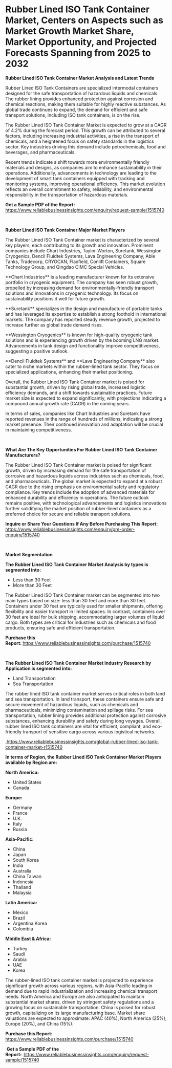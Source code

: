 <p><h1>Rubber Lined ISO Tank Container Market, Centers on Aspects such as Market Growth Market Share, Market Opportunity, and Projected Forecasts Spanning from 2025 to 2032</h1></p><p><strong>Rubber Lined ISO Tank Container Market Analysis and Latest Trends</strong></p>
<p><p>Rubber Lined ISO Tank Containers are specialized intermodal containers designed for the safe transportation of hazardous liquids and chemicals. The rubber lining provides enhanced protection against corrosion and chemical reactions, making them suitable for highly reactive substances. As global trade continues to expand, the demand for efficient and safe transport solutions, including ISO tank containers, is on the rise.</p><p>The Rubber Lined ISO Tank Container Market is expected to grow at a CAGR of 4.2% during the forecast period. This growth can be attributed to several factors, including increasing industrial activities, a rise in the transport of chemicals, and a heightened focus on safety standards in the logistics sector. Key industries driving this demand include petrochemicals, food and beverages, and pharmaceuticals.</p><p>Recent trends indicate a shift towards more environmentally friendly materials and designs, as companies aim to enhance sustainability in their operations. Additionally, advancements in technology are leading to the development of smart tank containers equipped with tracking and monitoring systems, improving operational efficiency. This market evolution reflects an overall commitment to safety, reliability, and environmental responsibility in the transportation of hazardous materials.</p></p>
<p><strong>Get a Sample PDF of the Report:&nbsp;</strong> <a href="https://www.reliablebusinessinsights.com/enquiry/request-sample/1515740?utm_campaign=117&utm_medium=2&utm_source=Github&utm_content=ia&utm_term=12042025&utm_id=rubber-lined-iso-tank-container">https://www.reliablebusinessinsights.com/enquiry/request-sample/1515740</a></p>
<p>&nbsp;</p>
<p><strong>Rubber Lined ISO Tank Container Major Market Players</strong></p>
<p><p>The Rubber Lined ISO Tank Container market is characterized by several key players, each contributing to its growth and innovation. Prominent companies include Chart Industries, Taylor-Worton, Suretank, Wessington Cryogenics, Dencil Fluidtek Systems, Lava Engineering Company, Able Tanks, Tradecorp, CRYOCAN, Flaxfield, Conlift Containers, Square Technology Group, and Qingdao CIMC Special Vehicles.</p><p>**Chart Industries** is a leading manufacturer known for its extensive portfolio in cryogenic equipment. The company has seen robust growth, propelled by increasing demand for environmentally-friendly transport solutions and innovations in cryogenic technology. Its focus on sustainability positions it well for future growth.</p><p>**Suretank** specializes in the design and manufacture of portable tanks and has leveraged its expertise to establish a strong foothold in international markets. The company has reported steady revenue growth, projected to increase further as global trade demand rises.</p><p>**Wessington Cryogenics** is known for high-quality cryogenic tank solutions and is experiencing growth driven by the booming LNG market. Advancements in tank design and functionality improve competitiveness, suggesting a positive outlook.</p><p>**Dencil Fluidtek Systems** and **Lava Engineering Company** also cater to niche markets within the rubber-lined tank sector. They focus on specialized applications, enhancing their market positioning.</p><p>Overall, the Rubber Lined ISO Tank Container market is poised for substantial growth, driven by rising global trade, increased logistic efficiency demands, and a shift towards sustainable practices. Future market size is expected to expand significantly, with projections indicating a compound annual growth rate (CAGR) in the coming years.</p><p>In terms of sales, companies like Chart Industries and Suretank have reported revenues in the range of hundreds of millions, indicating a strong market presence. Their continued innovation and adaptation will be crucial in maintaining competitiveness.</p></p>
<p>&nbsp;</p>
<p><strong>What Are The Key Opportunities For Rubber Lined ISO Tank Container Manufacturers?</strong></p>
<p><p>The Rubber Lined ISO Tank Container market is poised for significant growth, driven by increasing demand for the safe transportation of corrosive and hazardous liquids across industries such as chemicals, food, and pharmaceuticals. The global market is expected to expand at a robust CAGR due to the rising emphasis on environmental safety and regulatory compliance. Key trends include the adoption of advanced materials for enhanced durability and efficiency in operations. The future outlook remains positive, with technological advancements and logistics innovations further solidifying the market position of rubber-lined containers as a preferred choice for secure and reliable transport solutions.</p></p>
<p><strong>Inquire or Share Your Questions If Any Before Purchasing This Report:</strong> <a href="https://www.reliablebusinessinsights.com/enquiry/pre-order-enquiry/1515740?utm_campaign=117&utm_medium=2&utm_source=Github&utm_content=ia&utm_term=12042025&utm_id=rubber-lined-iso-tank-container">https://www.reliablebusinessinsights.com/enquiry/pre-order-enquiry/1515740</a></p>
<p>&nbsp;</p>
<p><strong>Market Segmentation</strong></p>
<p><strong>The Rubber Lined ISO Tank Container Market Analysis by types is segmented into:</strong></p>
<p><ul><li>Less than 30 Feet</li><li>More than 30 Feet</li></ul></p>
<p><p>The Rubber Lined ISO Tank Container market can be segmented into two main types based on size: less than 30 feet and more than 30 feet. Containers under 30 feet are typically used for smaller shipments, offering flexibility and easier transport in limited spaces. In contrast, containers over 30 feet are ideal for bulk shipping, accommodating larger volumes of liquid cargo. Both types are critical for industries such as chemicals and food products, ensuring safe and efficient transportation.</p></p>
<p><strong>Purchase this Report:&nbsp;</strong><a href="https://www.reliablebusinessinsights.com/purchase/1515740?utm_campaign=117&utm_medium=2&utm_source=Github&utm_content=ia&utm_term=12042025&utm_id=rubber-lined-iso-tank-container">https://www.reliablebusinessinsights.com/purchase/1515740</a></p>
<p>&nbsp;</p>
<p><strong>The Rubber Lined ISO Tank Container Market Industry Research by Application is segmented into:</strong></p>
<p><ul><li>Land Transportation</li><li>Sea Transportation</li></ul></p>
<p><p>The rubber lined ISO tank container market serves critical roles in both land and sea transportation. In land transport, these containers ensure safe and secure movement of hazardous liquids, such as chemicals and pharmaceuticals, minimizing contamination and spillage risks. For sea transportation, rubber lining provides additional protection against corrosive substances, enhancing durability and safety during long voyages. Overall, rubber lined ISO tank containers are vital for efficient, compliant, and eco-friendly transport of sensitive cargo across various logistical networks.</p></p>
<p><a href="https://www.reliablebusinessinsights.com/global-rubber-lined-iso-tank-container-market-r1515740?utm_campaign=117&utm_medium=2&utm_source=Github&utm_content=ia&utm_term=12042025&utm_id=rubber-lined-iso-tank-container">&nbsp;https://www.reliablebusinessinsights.com/global-rubber-lined-iso-tank-container-market-r1515740</a></p>
<p><strong>In terms of Region, the Rubber Lined ISO Tank Container Market Players available by Region are:</strong></p>
<p>
    <p> <strong> North America: </strong>
        <ul>
            <li>United States</li>
            <li>Canada</li>
        </ul>
        </p> 
    <p> <strong> Europe: </strong>
        <ul>
            <li>Germany</li>
            <li>France</li>
            <li>U.K.</li>
            <li>Italy</li>
            <li>Russia</li>
        </ul>
        </p> 
    <p> <strong> Asia-Pacific: </strong>
        <ul>
            <li>China</li>
            <li>Japan</li>
            <li>South Korea</li>
            <li>India</li>
            <li>Australia</li>
            <li>China Taiwan</li>
            <li>Indonesia</li>
            <li>Thailand</li>
            <li>Malaysia</li>
        </ul>
        </p> 
    <p> <strong> Latin America: </strong>
        <ul>
            <li>Mexico</li>
            <li>Brazil</li>
            <li>Argentina Korea</li>
            <li>Colombia</li>
        </ul>
        </p> 
    <p> <strong> Middle East & Africa: </strong>
        <ul>
            <li>Turkey</li>
            <li>Saudi</li>
            <li>Arabia</li>
            <li>UAE</li>
            <li>Korea</li>
        </ul>
    </p>
    </p>
<p><p>The rubber-lined ISO tank container market is projected to experience significant growth across various regions, with Asia-Pacific leading in demand due to rapid industrialization and increasing chemical transport needs. North America and Europe are also anticipated to maintain substantial market shares, driven by stringent safety regulations and a growing focus on sustainable transportation. China is poised for robust growth, capitalizing on its large manufacturing base. Market share valuations are expected to approximate: APAC (40%), North America (25%), Europe (20%), and China (15%).</p></p>
<p><strong>Purchase this Report: </strong><a href="https://www.reliablebusinessinsights.com/purchase/1515740?utm_campaign=117&utm_medium=2&utm_source=Github&utm_content=ia&utm_term=12042025&utm_id=rubber-lined-iso-tank-container">https://www.reliablebusinessinsights.com/purchase/1515740</a></p>
<p>&nbsp;<strong>Get a Sample PDF of the Report:&nbsp;&nbsp;</strong><a href="https://www.reliablebusinessinsights.com/enquiry/request-sample/1515740?utm_campaign=117&utm_medium=2&utm_source=Github&utm_content=ia&utm_term=12042025&utm_id=rubber-lined-iso-tank-container">https://www.reliablebusinessinsights.com/enquiry/request-sample/1515740</a></p>
<p><strong></strong></p>
<p><p></p><p></p><p></p></p>